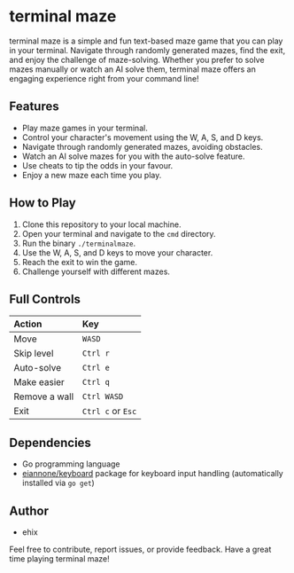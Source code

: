 # terminal maze

terminal maze is a simple and fun text-based maze game that you can play in your terminal. Navigate through randomly generated mazes, find the exit, and enjoy the challenge of maze-solving. Whether you prefer to solve mazes manually or watch an AI solve them, terminal maze offers an engaging experience right from your command line!

## Features

- Play maze games in your terminal.
- Control your character's movement using the W, A, S, and D keys.
- Navigate through randomly generated mazes, avoiding obstacles.
- Watch an AI solve mazes for you with the auto-solve feature.
- Use cheats to tip the odds in your favour.
- Enjoy a new maze each time you play.

## How to Play

1. Clone this repository to your local machine.
2. Open your terminal and navigate to the `cmd` directory.
3. Run the binary `./terminalmaze`.
4. Use the W, A, S, and D keys to move your character.
5. Reach the exit to win the game.
6. Challenge yourself with different mazes.

## Full Controls
| Action        | Key                  |
| :------------ | :------------------- |
| Move          |  `WASD`              |
| Skip level    |  `Ctrl r`            |
| Auto-solve    |  `Ctrl e`            |
| Make easier   |  `Ctrl q`            |
| Remove a wall |  `Ctrl WASD`         |
| Exit          |  `Ctrl c` or `Esc`   |

## Dependencies

- Go programming language
- [eiannone/keyboard](https://github.com/eiannone/keyboard) package for keyboard input handling (automatically installed via `go get`)

## Author

- ehix

Feel free to contribute, report issues, or provide feedback. Have a great time playing terminal maze!
